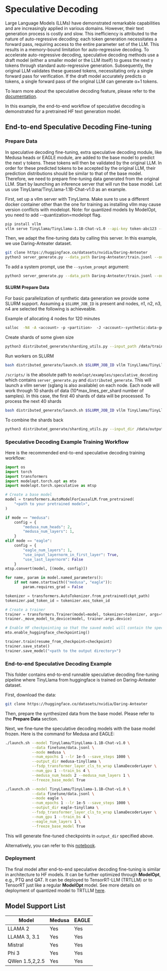 # Speculative Decoding

Large Language Models (LLMs) have demonstrated remarkable capabilities and are increasingly applied in various domains. However, their text generation process is costly and slow. This inefficiency is attributed to the nature of auto-regressive decoding: each token generation necessitates a forward pass, requiring access to the entire parameter set of the LLM. This results in a memory-bound limitation for auto-regressive decoding. To accelerate auto-regressive decoding, speculative decoding methods use a draft model (either a smaller model or the LLM itself) to guess the next γ tokens through standard auto-regressive generation. Subsequently, the original LLM validates these guessed tokens, necessitating only a single forward pass for verification. If the draft model accurately predicts α tokens, a single forward pass of the original LLM can generate α+1 tokens.

To learn more about the speculative decoding feature, please refer to the [documentation](https://nvidia.github.io/TensorRT-Model-Optimizer/guides/7_speculative_decoding.html).

In this example, the end-to-end workflow of speculative decoding is demonstrated for a pretrained HF text generation model.

## End-to-end Speculative Decoding Fine-tuning

### Prepare Data

In speculative decoding fine-tuning, extra speculative decoding module, like Medusa heads or EAGLE module, are added to the base model to predict the next γ tokens. These tokens will then be validated by the original LLM. In order for these predicted tokens to be accepted by the original LLM, their prediction distributions should be similar to that of the base model. Therefore, we need to prepare fine-tuning data generated from the original LLM. Start by launching an inference server that will run the base model. Let us use TinyLlama/TinyLlama-1.1B-Chat-v1.0 as an example.

First, set up a vllm server with TinyLlama. Make sure to use a different docker container other than the one for training as installing vllm may cause version conflicts with modelopt. Note: for quantized models by ModelOpt, you need to add --quantization=modelopt flag.

```sh
pip install vllm
vllm serve TinyLlama/TinyLlama-1.1B-Chat-v1.0 --api-key token-abc123 --port 8000  --tensor-parallel-size 1
```

Then, we adapt the fine-tuning data by calling this server. In this example, we use Daring-Anteater dataset.

```sh
git clone https://huggingface.co/datasets/nvidia/Daring-Anteater
python3 server_generate.py --data_path Daring-Anteater/train.jsonl --output_path finetune/data.jsonl --max_token 512 --chat
```

To add a system prompt, use the `--system_prompt` argument:

```sh
python3 server_generate.py --data_path Daring-Anteater/train.jsonl --output_path finetune/data.jsonl --max_token 512 --chat --system_prompt <system_prompt_text>
```

#### SLURM Prepare Data

For basic parallelization of synthetic data generation we provide some SLURM support.
Assuming a `$SLURM_JOB_ID` is present and nodes, n1, n2, n3, n4 are selected the following is achieveable.

Example of allocating 4 nodes for 120 minutes

```sh
salloc  -N4 -A <account> -p <partition>  -J <account>-synthetic:data-gen -t 120
```

Create shards of some given size

```sh
python3 distributed_generate/sharding_utils.py --input_path /data/train.jsonl --output_dir /data/train/ --max_lines_per_shard 10000
```

Run workers on SLURM

```sh
bash distributed_generate/launch.sh $SLURM_JOB_ID vllm TinyLlama/TinyLlama-1.1B-Chat-v1.0 /data/train/ /data/output /scripts/ 0 10 n1,n2,n3,n4 "\"You are a helpful assistant.\""
```

`/scripts/` is the absolute path to `modelopt/examples/speculative_decoding` which contains `server_generate.py` and `distributed_generate`.
This will launch a vllm server (sglang is also available) on each node. Each node will work through 10 shards of data (10\*max_lines_per_shard number of samples).
In this case, the first 40 shards of data will be processed.
To process the next 40 shards

```sh
bash distributed_generate/launch.sh $SLURM_JOB_ID vllm TinyLlama/TinyLlama-1.1B-Chat-v1.0 /data/train/ /data/output /scripts/ 40 10 n1,n2,n3,n4
```

To combine the shards back

```sh
python3 distributed_generate/sharding_utils.py --input_dir /data/output/ --output_path /data/output.jsonl --combine
```

### Speculative Decoding Example Training Workflow

Here is the recommended end-to-end speculative decoding training workflow:

```python
import os
import torch
import transformers
import modelopt.torch.opt as mto
import modelopt.torch.speculative as mtsp

# Create a base model
model = transformers.AutoModelForCausalLM.from_pretrained(
    "<path to your pretrained model>",
)

if mode == "medusa":
    config = {
        "medusa_num_heads": 2,
        "medusa_num_layers": 1,
    }
elif mode == "eagle":
    config = {
        "eagle_num_layers": 1,
        "use_input_layernorm_in_first_layer": True,
        "use_last_layernorm": False
    }
mtsp.convert(model, [(mode, config)])

for name, param in model.named_parameters():
    if not name.startswith(("medusa", "eagle")):
        param.requires_grad = False

tokenizer = transformers.AutoTokenizer.from_pretrained(ckpt_path)
tokenizer.pad_token_id = tokenizer.eos_token_id

# Create a trainer
trainer = transformers.Trainer(model=model, tokenizer=tokenizer, args=training_args, **data_module)
trainer._move_model_to_device(model, trainer.args.device)

# Enable HF checkpointing so that the saved model will contain the speculative decoding module
mto.enable_huggingface_checkpointing()

trainer.train(resume_from_checkpoint=checkpoint)
trainer.save_state()
trainer.save_model("<path to the output directory>")
```

### End-to-end Speculative Decoding Example

This folder contains end-to-end runnable speculative decoding fine-tuning pipeline where TinyLlama from huggingface is trained on Daring-Anteater dataset.

First, download the data:

```sh
git clone https://huggingface.co/datasets/nvidia/Daring-Anteater
```

Then, prepare the synthesized data from the base model. Please refer to the **Prepare Data** section.

Next, we fine-tune the speculative decoding models with the base model frozen. Here is the command for Medusa and EAGLE:

```sh
./launch.sh --model TinyLlama/TinyLlama-1.1B-Chat-v1.0 \
            --data finetune/data.jsonl \
            --mode medusa \
            --num_epochs 1 --lr 1e-5 --save_steps 1000 \
            --output_dir medusa-tinyllama \
            --fsdp_transformer_layer_cls_to_wrap LlamaDecoderLayer \
            --num_gpu 1 --train_bs 4 \
            --medusa_num_heads 2 --medusa_num_layers 1 \
            --freeze_base_model True

./launch.sh --model TinyLlama/TinyLlama-1.1B-Chat-v1.0 \
            --data finetune/data.jsonl \
            --mode eagle \
            --num_epochs 1 --lr 1e-5 --save_steps 1000 \
            --output_dir eagle-tinyllama \
            --fsdp_transformer_layer_cls_to_wrap LlamaDecoderLayer \
            --num_gpu 1 --train_bs 4 \
            --eagle_num_layers 1 \
            --freeze_base_model True
```

This will generate fine-tuned checkpoints in `output_dir` specified above.

Alternatively, you can refer to this [notebook](example.ipynb).

### Deployment

The final model after end-to-end speculative decoding fine-tuning is similar in architecture to HF models. It can be further optimized through **ModelOpt**, e.g., PTQ and QAT. It can be deployed to TensorRT-LLM (TRTLLM) or to TensorRT just like a regular **ModelOpt** model. See more details on deployment of quantized model to TRTLLM [here](../llm_ptq/README.md).

## Model Support List

Model | Medusa | EAGLE
--- | --- | ---
LLAMA 2 | Yes | Yes
LLAMA 3, 3.1 | Yes | Yes
Mistral | Yes | Yes
Phi 3 | Yes | Yes
QWen 1.5,2,2.5 | Yes | Yes
